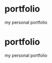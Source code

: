 # portfolio
my personal portfolio
# portfolio
my personal portfolio
<!DOCTYPE html>
<html>
<body>

<p id="demo"></p>

<script>
function address(city, state, zip) {
    this.cityName = city;
    this.stateName = state;
    this.zip = zip;
}
address.prototype.name = function() {
    return this.cityName + " " + this.lastState
};

var myAddress = new address("Little Rock", "Arkansas", 72221);
document.getElementById("demo").innerHTML =
"My address is " + my.address(); 
</script>

</body>
</html>
